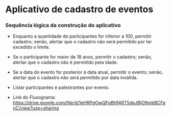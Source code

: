 # Aplicativo de cadastro de eventos

### Sequência lógica da construção do aplicativo

- Enquanto a quantidade de participantes for inferior a 100, permitir cadastro; senão, alertar que o cadastro não será permitido por ter excedido o limite.
- Se o participante for maior de 18 anos, permitir o cadastro; senão, alertar que o cadastro não é permitido pela idade.
- Se a data do evento for posterior à data atual, permitir o evento; senão, alertar que o cadastro não será permitido por data inválida.
- Listar participantes e palestrantes por evento.
 
- Link do Fluxograma: https://drive.google.com/file/d/1eHRPqOwQFoBHf48T5deJBjO9mbBCFenC/view?usp=sharing
